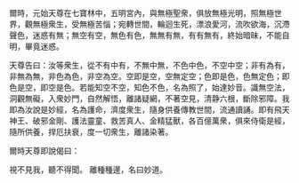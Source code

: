 爾時，元始天尊在七寶林中，五明宮內，與無極聖衆，俱放無極光明，照無極世界，觀無極衆生，受無極苦惱；宛轉世間，輪迴生死，漂浪愛河，流吹欲海，沉滯聲色，迷惑有無；無空有空，無色有色，無無有無，有有無有，終始暗昧，不能自明，畢竟迷惑。

天尊告曰：汝等衆生，從不有中有，不無中無，不色中色，不空中空；非有為有，非無為無，非色為色，非空為空。空即是空，空無定空；色即是色，色無定色；即色是空，即空是色。若能知空不空，知色不色，名為照了，始達妙音。識無空法，洞觀無礙，入衆妙門，自然解悟，離諸疑網，不著空見，清静六根，斷除邪障。我即為汝說是妙經，名為護命，濟度衆生，隨身供養傳教世間，流通讀誦。即有飛天神王、破邪金剛、護法靈童、救苦真人、金精猛獸，各百億萬衆，俱來侍衛是經，隨所供養，捍厄扶衰，度一切衆生，離諸染著。

爾時天尊即說偈曰：

視不見我，聽不得聞。
離種種邊，名曰妙道。